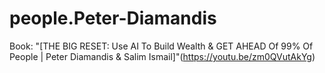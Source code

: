 # people.Peter-Diamandis
Book: "[THE BIG RESET: Use AI To Build Wealth &amp; GET AHEAD Of 99% Of People | Peter Diamandis &amp; Salim Ismail]"(https://youtu.be/zm0QVutAkYg)
